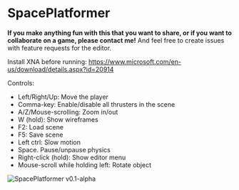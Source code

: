 # SpacePlatformer

**If you make anything fun with this that you want to share, or if you want to collaborate on a game, please contact me!** And feel free to create issues with feature requests for the editor.

Install XNA before running: https://www.microsoft.com/en-us/download/details.aspx?id=20914

Controls:
- Left/Right/Up: Move the player
- Comma-key: Enable/disable all thrusters in the scene
- A/Z/Mouse-scrolling: Zoom in/out
- W (hold): Show wireframes
- F2: Load scene
- F5: Save scene
- Left ctrl: Slow motion
- Space. Pause/unpause physics
- Right-click (hold): Show editor menu
- Mouse-scroll while holding left: Rotate object

![SpacePlatformer v0.1-alpha](http://i.imgur.com/dFoYMeG.png)
